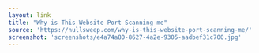 ```yaml
---
layout: link
title: "Why is This Website Port Scanning me"
source: 'https://nullsweep.com/why-is-this-website-port-scanning-me/'
screenshot: 'screenshots/e4a74a80-8627-4a2e-9305-aadbef31c700.jpg'
---
```


